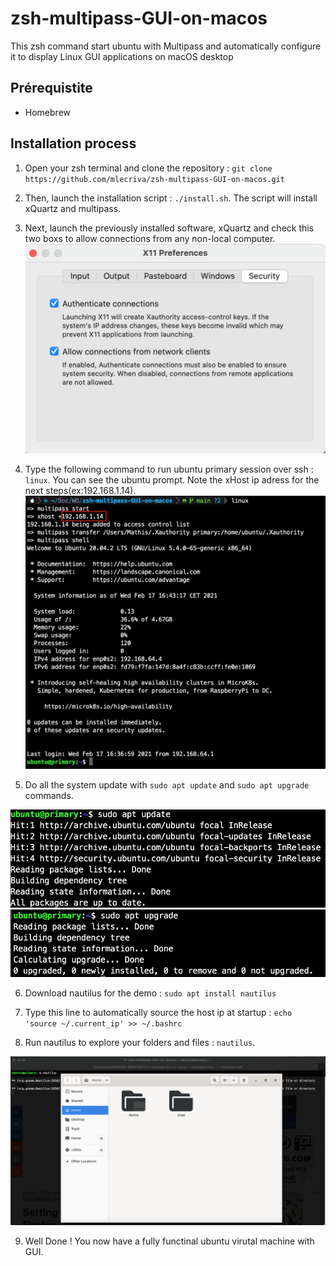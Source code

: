 # zsh-multipass-GUI-on-macos

This zsh command start ubuntu with Multipass and automatically configure it to display Linux GUI applications on macOS desktop

## Prérequistite

- Homebrew

## Installation process

1. Open your zsh terminal and clone the repository : `git clone https://github.com/mlecriva/zsh-multipass-GUI-on-macos.git`

2. Then, launch the installation script : `./install.sh`. The script will install xQuartz and multipass.

3. Next, launch the previously installed software, xQuartz and check this two boxs to allow connections from any non-local computer.
   ![Alt text](pictures/xQuartz.png?raw=true "launch linux")

4. Type the following command to run ubuntu primary session over ssh : `linux`. You can see the ubuntu prompt. Note the xHost ip adress for the next steps(ex:192.168.1.14).
   ![Alt text](pictures/launch.png?raw=true "launch linux")

5. Do all the system update with `sudo apt update` and `sudo apt upgrade` commands.

![Alt text](pictures/update.png?raw=true "launch linux")
![Alt text](pictures/upgrade.png?raw=true "launch linux")

6. Download nautilus for the demo : `sudo apt install nautilus`

7. Type this line to automatically source the host ip at startup : `echo 'source ~/.current_ip' >> ~/.bashrc`

8. Run nautilus to explore your folders and files : `nautilus`.

![Alt text](pictures/nautilus.png?raw=true "launch linux")

9. Well Done ! You now have a fully functinal ubuntu virutal machine with GUI.
